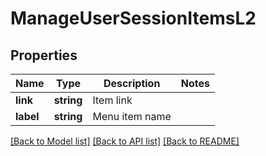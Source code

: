 # ManageUserSessionItemsL2

## Properties
Name | Type | Description | Notes
------------ | ------------- | ------------- | -------------
**link** | **string** | Item link | 
**label** | **string** | Menu item name | 

[[Back to Model list]](../README.md#documentation-for-models) [[Back to API list]](../README.md#documentation-for-api-endpoints) [[Back to README]](../README.md)


